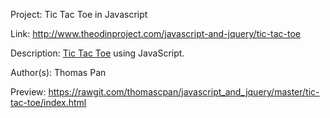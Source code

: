 Project: Tic Tac Toe in Javascript

Link: http://www.theodinproject.com/javascript-and-jquery/tic-tac-toe

Description: [Tic Tac Toe](https://en.wikipedia.org/wiki/Tic-tac-toe) using JavaScript. 

Author(s): Thomas Pan

Preview: https://rawgit.com/thomascpan/javascript_and_jquery/master/tic-tac-toe/index.html